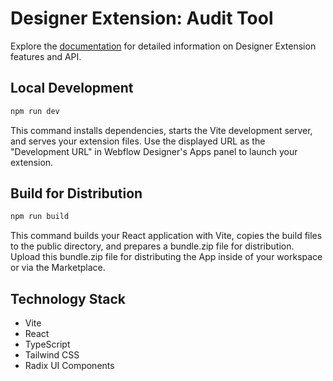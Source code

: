 # Designer Extension: Audit Tool

Explore the [documentation](https://developers.webflow.com/designer/reference/introduction) for detailed information on Designer Extension features and API.

## Local Development

```bash
npm run dev
```

This command installs dependencies, starts the Vite development server, and serves your extension files. Use the displayed URL as the "Development URL" in Webflow Designer's Apps panel to launch your extension.

## Build for Distribution

```bash
npm run build
```

This command builds your React application with Vite, copies the build files to the public directory, and prepares a bundle.zip file for distribution. Upload this bundle.zip file for distributing the App inside of your workspace or via the Marketplace.

## Technology Stack

- Vite
- React
- TypeScript
- Tailwind CSS
- Radix UI Components
